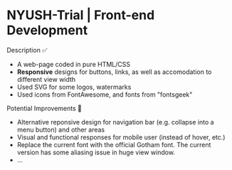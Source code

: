 # NYUSH-Trial | Front-end Development
Description :white_check_mark:
- A web-page coded in pure HTML/CSS 
- **Responsive** designs for buttons, links, as well as accomodation to different view width 
- Used SVG for some logos, watermarks
- Used icons from FontAwesome, and fonts from "fontsgeek" 

Potential Improvements :arrow_up_small:
- Alternative reponsive design for navigation bar (e.g. collapse into a menu button) and other areas
- Visual and functional responses for mobile user (instead of hover, etc.)
- Replace the current font with the official Gotham font. The current version has some aliasing issue in huge view window.
- ...

